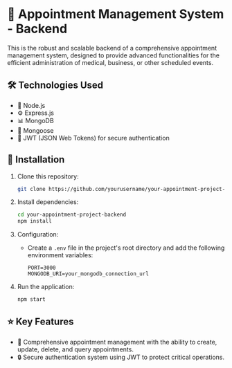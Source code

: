# 📅 Appointment Management System - Backend

This is the robust and scalable backend of a comprehensive appointment management system, designed to provide advanced functionalities for the efficient administration of medical, business, or other scheduled events.

## 🛠️ Technologies Used

- 🚀 Node.js
- ⚙️ Express.js
- 📊 MongoDB 
- 📡 Mongoose
- 🔐 JWT (JSON Web Tokens) for secure authentication

## 🚀 Installation

1. Clone this repository:

    ```bash
    git clone https://github.com/yourusername/your-appointment-project-backend.git
    ```

2. Install dependencies:

    ```bash
    cd your-appointment-project-backend
    npm install
    ```

3. Configuration:

    - Create a `.env` file in the project's root directory and add the following environment variables:

        ```env
        PORT=3000
        MONGODB_URI=your_mongodb_connection_url
        ```

4. Run the application:

    ```bash
    npm start
    ```

## ⭐ Key Features

- 💼 Comprehensive appointment management with the ability to create, update, delete, and query appointments.
- 🔒 Secure authentication system using JWT to protect critical operations.
